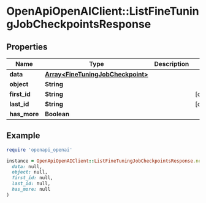 # OpenApiOpenAIClient::ListFineTuningJobCheckpointsResponse

## Properties

| Name | Type | Description | Notes |
| ---- | ---- | ----------- | ----- |
| **data** | [**Array&lt;FineTuningJobCheckpoint&gt;**](FineTuningJobCheckpoint.md) |  |  |
| **object** | **String** |  |  |
| **first_id** | **String** |  | [optional] |
| **last_id** | **String** |  | [optional] |
| **has_more** | **Boolean** |  |  |

## Example

```ruby
require 'openapi_openai'

instance = OpenApiOpenAIClient::ListFineTuningJobCheckpointsResponse.new(
  data: null,
  object: null,
  first_id: null,
  last_id: null,
  has_more: null
)
```

